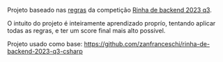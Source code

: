 Projeto baseado nas [regras](https://github.com/zanfranceschi/rinha-de-backend-2023-q3/blob/main/INSTRUCOES.md) da competição [Rinha de backend 2023 q3](https://github.com/zanfranceschi/rinha-de-backend-2023-q3).

O intuito do projeto é inteiramente aprendizado proprío, tentando aplicar todas as regras, e ter um score final mais alto possivel.


Projeto usado como base: https://github.com/zanfranceschi/rinha-de-backend-2023-q3-csharp